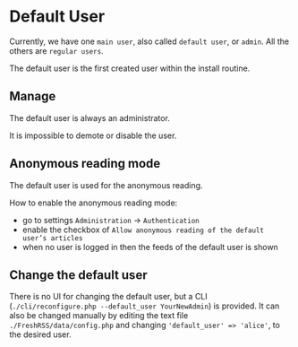 # Default User

Currently, we have one `main user`, also called `default user`, or `admin`. All the others are `regular users`.

The default user is the first created user within the install routine.

## Manage

The default user is always an administrator.

It is impossible to demote or disable the user.

## Anonymous reading mode

The default user is used for the anonymous reading.

How to enable the anonymous reading mode:
* go to settings `Administration` → `Authentication`
* enable the checkbox of `Allow anonymous reading of the default user’s articles`
* when no user is logged in then the feeds of the default user is shown

## Change the default user

There is no UI for changing the default user, but a CLI (`./cli/reconfigure.php --default_user YourNewAdmin`) is provided. It can also be changed manually by editing the text file `./FreshRSS/data/config.php` and changing `'default_user' => 'alice'`, to the desired user.
